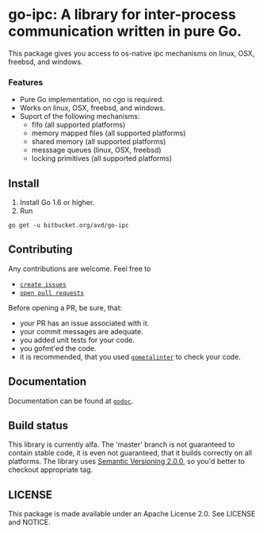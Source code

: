 # go-ipc: A library for inter-process communication written in pure Go.
This package gives you access to os-native ipc mechanisms on linux, OSX, freebsd, and windows.
### Features
* Pure Go implementation, no cgo is required.
* Works on linux, OSX, freebsd, and windows.
* Suport of the following mechanisms:
  - fifo (all supported platforms)
  - memory mapped files (all supported platforms)
  - shared memory (all supported platforms)
  - messsage queues (linux, OSX, freebsd)
  - locking primitives (all supported platforms)

## Install
1. Install Go 1.6 or higher.
2. Run
```
go get -u bitbucket.org/avd/go-ipc
```

## Contributing
Any contributions are welcome.
Feel free to
* [`create issues`](https://bitbucket.org/avd/go-ipc/issues/new)
* [`open pull requests`](https://bitbucket.org/avd/go-ipc/pull-requests/new)

Before opening a PR, be sure, that:
  - your PR has an issue associated with it.
  - your commit messages are adequate.
  - you added unit tests for your code.
  - you gofmt'ed the code.
  - it is recommended, that you used [`gometalinter`](https://github.com/alecthomas/gometalinter) to check your code.

## Documentation
Documentation can be found at [`godoc`](https://bitbucket.org/avd/go-ipc).

## Build status
This library is currently alfa. The 'master' branch is not guaranteed to contain stable code,
it is even not guaranteed, that it builds correctly on all platforms. The library uses
[Semantic Versioning 2.0.0](http://semver.org/), so you'd better to checkout appropriate tag.

## LICENSE

This package is made available under an Apache License 2.0. See
LICENSE and NOTICE.
